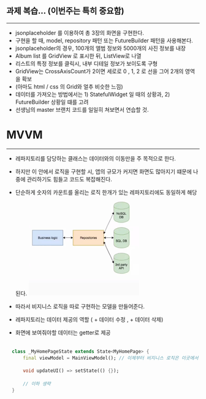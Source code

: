 ## 과제 복습... (이번주는 특히 중요함)
<hr>

- jsonplaceholder 를 이용하여 총 3장의 화면을 구현한다.
- 구현을 할 때, model, repository 패턴 또는 FutureBuilder 패턴을 사용해본다.
- jsonplaceholder의 경우, 100개의 앨범 정보와 5000개의 사진 정보를 내장
- Album list 를 GridView 로 표시한 뒤, ListView로 나열
- 리스트의 특정 정보를 클릭시, 내부 디테일 정보가 보이도록 구형
- GridView는 CrossAxisCount가 2이면 세로로 0 , 1, 2 로 선을 그어 2개의 영역을 확보
- (아마도 html / css 의 Grid와 얼추 비슷한 느낌)
- 데이터를 가져오는 방법에서는 1) StatefulWidget 일 때의 상황과, 2) FutureBuilder 상황일 떄를 고려
- 선생님의 master 브랜치 코드를 일일히 쳐보면서 연습할 것.

# MVVM
<hr>

- 레파지토리를 담당하는 클래스는 데이터와의 이동만을 주 목적으로 한다.
- 하지만 이 안에서 로직을 구현할 시, 앱의 규모가 커지면 화면도 많아지기 떄문에 나중에 관리하기도 힘들고 코드도 복잡해진다.
- 단순하게 숫자의 카운트를 올리는 로직 한개가 있는 레파지토리에도 동일하게 해당된다.
![img_7.png](img_7.png)

- 따라서 비지니스 로직을 따로 구현하는 모델을 만들어준다.
- 레파지토리는 데이터 제공의 역할 ( + 데이터 수정 , + 데이터 삭제)
- 화면에 보여줘야할 데이터는 getter로 제공  

```dart

  class _MyHomePageState extends State<MyHomePage> { 
      final viewModel = MainViewModel(); // 이제부터 비지니스 로직은 이곳에서 담당한다.

      void updateUI() => setState(() {});
  
      // 이하 생략
  }

```

